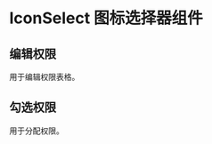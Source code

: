 # IconSelect 图标选择器组件

## 编辑权限

用于编辑权限表格。
<preview path="../src/components/permission-table/examples/base.vue"></preview>

## 勾选权限

用于分配权限。
<preview path="../src/components/permission-table/examples/check.vue"></preview>

